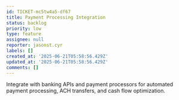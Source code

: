 ```yaml
---
id: TICKET-mc5tw4a5-df67
title: Payment Processing Integration
status: backlog
priority: low
type: feature
assignee: null
reporter: jasonst.cyr
labels: []
created_at: '2025-06-21T05:58:56.429Z'
updated_at: '2025-06-21T05:58:56.429Z'
comments: []
---
```


Integrate with banking APIs and payment processors for automated payment processing, ACH transfers, and cash flow optimization.